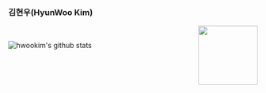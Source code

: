 ### 김현우(HyunWoo Kim)

<a href="https://hwookim.github.io/portfolio/" target="_blank">
  <img 
     align="right"
     src="https://img.shields.io/badge/-Portfolio-black?style=flat-square&logo=github&link=https://velog.io/@sian" 
     width="120px"
  />
</a>

<br/>
  
![hwookim's github stats](https://github-readme-stats.vercel.app/api?username=hwookim&show_icons=true&theme=great-gatsby)
